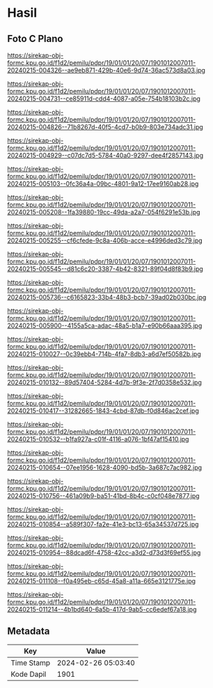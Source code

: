 # Hasil

## Foto C Plano

https://sirekap-obj-formc.kpu.go.id/f1d2/pemilu/pdpr/19/01/01/20/07/1901012007011-20240215-004326--ae9eb871-429b-40e6-9d74-36ac573d8a03.jpg

https://sirekap-obj-formc.kpu.go.id/f1d2/pemilu/pdpr/19/01/01/20/07/1901012007011-20240215-004731--ce85911d-cdd4-4087-a05e-754b18103b2c.jpg

https://sirekap-obj-formc.kpu.go.id/f1d2/pemilu/pdpr/19/01/01/20/07/1901012007011-20240215-004826--71b8267d-40f5-4cd7-b0b9-803e734adc31.jpg

https://sirekap-obj-formc.kpu.go.id/f1d2/pemilu/pdpr/19/01/01/20/07/1901012007011-20240215-004929--c07dc7d5-5784-40a0-9297-dee4f2857143.jpg

https://sirekap-obj-formc.kpu.go.id/f1d2/pemilu/pdpr/19/01/01/20/07/1901012007011-20240215-005103--0fc36a4a-09bc-4801-9a12-17ee9160ab28.jpg

https://sirekap-obj-formc.kpu.go.id/f1d2/pemilu/pdpr/19/01/01/20/07/1901012007011-20240215-005208--1fa39880-19cc-49da-a2a7-054f6291e53b.jpg

https://sirekap-obj-formc.kpu.go.id/f1d2/pemilu/pdpr/19/01/01/20/07/1901012007011-20240215-005255--cf6cfede-9c8a-406b-acce-e4996ded3c79.jpg

https://sirekap-obj-formc.kpu.go.id/f1d2/pemilu/pdpr/19/01/01/20/07/1901012007011-20240215-005545--d81c6c20-3387-4b42-8321-89f04d8f83b9.jpg

https://sirekap-obj-formc.kpu.go.id/f1d2/pemilu/pdpr/19/01/01/20/07/1901012007011-20240215-005736--c6165823-33b4-48b3-bcb7-39ad02b030bc.jpg

https://sirekap-obj-formc.kpu.go.id/f1d2/pemilu/pdpr/19/01/01/20/07/1901012007011-20240215-005900--4155a5ca-adac-48a5-b1a7-e90b66aaa395.jpg

https://sirekap-obj-formc.kpu.go.id/f1d2/pemilu/pdpr/19/01/01/20/07/1901012007011-20240215-010027--0c39ebb4-714b-4fa7-8db3-a6d7ef50582b.jpg

https://sirekap-obj-formc.kpu.go.id/f1d2/pemilu/pdpr/19/01/01/20/07/1901012007011-20240215-010132--89d57404-5284-4d7b-9f3e-2f7d0358e532.jpg

https://sirekap-obj-formc.kpu.go.id/f1d2/pemilu/pdpr/19/01/01/20/07/1901012007011-20240215-010417--31282665-1843-4cbd-87db-f0d846ac2cef.jpg

https://sirekap-obj-formc.kpu.go.id/f1d2/pemilu/pdpr/19/01/01/20/07/1901012007011-20240215-010532--b1fa927a-c01f-4116-a076-1bf47af15410.jpg

https://sirekap-obj-formc.kpu.go.id/f1d2/pemilu/pdpr/19/01/01/20/07/1901012007011-20240215-010654--07ee1956-1628-4090-bd5b-3a687c7ac982.jpg

https://sirekap-obj-formc.kpu.go.id/f1d2/pemilu/pdpr/19/01/01/20/07/1901012007011-20240215-010756--461a09b9-ba51-41bd-8b4c-c0cf048e7877.jpg

https://sirekap-obj-formc.kpu.go.id/f1d2/pemilu/pdpr/19/01/01/20/07/1901012007011-20240215-010854--a589f307-fa2e-41e3-bc13-65a34537d725.jpg

https://sirekap-obj-formc.kpu.go.id/f1d2/pemilu/pdpr/19/01/01/20/07/1901012007011-20240215-010954--88dcad6f-4758-42cc-a3d2-d73d3f69ef55.jpg

https://sirekap-obj-formc.kpu.go.id/f1d2/pemilu/pdpr/19/01/01/20/07/1901012007011-20240215-011108--f0a495eb-c65d-45a8-a11a-665e3121775e.jpg

https://sirekap-obj-formc.kpu.go.id/f1d2/pemilu/pdpr/19/01/01/20/07/1901012007011-20240215-011214--4b1bd640-6a5b-417d-9ab5-cc6edef67a18.jpg


## Metadata

| Key        | Value               |
| ---------- | ------------------- |
| Time Stamp | 2024-02-26 05:03:40 |
| Kode Dapil | 1901                |



